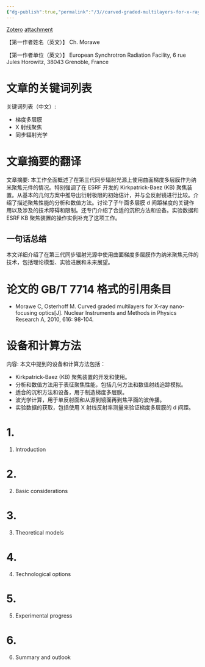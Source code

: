```yaml
---
{"dg-publish":true,"permalink":"/3//curved-graded-multilayers-for-x-ray-nano-focusing-optics/"}
---
```


[Zotero](zotero://select/library/items/9HEV7AKL) [attachment](<file:///D:/FILE/zotero%20database/storage/WSHSG822/Morawe%20%E5%92%8C%20Osterhoff%20-%202010%20-%20Curved%20graded%20multilayers%20for%20X-ray%20nano-focusing%20.pdf>)


【第一作者姓名（英文）】
Ch. Morawe

【第一作者单位（英文）】
European Synchrotron Radiation Facility, 6 rue Jules Horowitz, 38043 Grenoble, France

# 文章的关键词列表
关键词列表（中文）:
- 梯度多层膜
- X 射线聚焦
- 同步辐射光学

# 文章摘要的翻译
文章摘要:
本工作全面概述了在第三代同步辐射光源上使用曲面梯度多层膜作为纳米聚焦元件的情况。特别强调了在 ESRF 开发的 Kirkpatrick-Baez (KB) 聚焦装置。从基本的几何方案中推导出衍射极限的初始估计，并与全反射镜进行比较。介绍了描述聚焦性能的分析和数值方法。讨论了子午面多层膜 d 间距梯度的关键作用以及涉及的技术障碍和限制。还专门介绍了合适的沉积方法和设备。实验数据和 ESRF KB 聚焦装置的操作实例补充了这项工作。

## 一句话总结
本文详细介绍了在第三代同步辐射光源中使用曲面梯度多层膜作为纳米聚焦元件的技术，包括理论模型、实验进展和未来展望。

# 论文的 GB/T 7714 格式的引用条目
- Morawe C, Osterhoff M. Curved graded multilayers for X-ray nano-focusing optics[J]. Nuclear Instruments and Methods in Physics Research A, 2010, 616: 98-104.

# 设备和计算方法
内容:
本文中提到的设备和计算方法包括：
- Kirkpatrick-Baez (KB) 聚焦装置的开发和使用。
- 分析和数值方法用于表征聚焦性能，包括几何方法和数值射线追踪模拟。
- 适合的沉积方法和设备，用于制造梯度多层膜。
- 波光学计算，用于单反射面和从源到镜面再到焦平面的波传播。
- 实验数据的获取，包括使用 X 射线反射率测量来验证梯度多层膜的 d 间距。

# 1. 
1. Introduction

# 2. 
2. Basic considerations

# 3. 
3. Theoretical models

# 4. 
4. Technological options

# 5. 
5. Experimental progress

# 6. 
6. Summary and outlook
